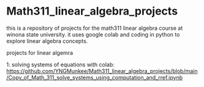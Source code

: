 # Math311_linear_algebra_projects

this is a repository of projects for the math311 linear algebra course at winona state university. it uses google colab and coding in python to explore linear algebra concepts.

projects for linear algemra

1: solving systems of equations with colab:
https://github.com/YNGMunkee/Math311_linear_algebra_projects/blob/main/Copy_of_Math_311_solve_systems_using_computation_and_rref.ipynb
